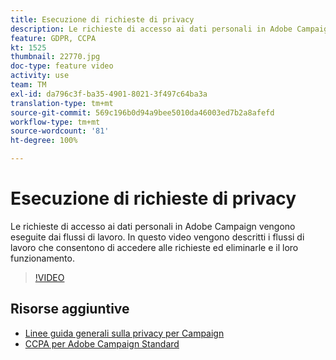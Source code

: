 ```yaml
---
title: Esecuzione di richieste di privacy
description: Le richieste di accesso ai dati personali in Adobe Campaign vengono eseguite dai flussi di lavoro. In questo video vengono descritti i flussi di lavoro che consentono di accedere alle richieste ed eliminarle e il loro funzionamento.
feature: GDPR, CCPA
kt: 1525
thumbnail: 22770.jpg
doc-type: feature video
activity: use
team: TM
exl-id: da796c3f-ba35-4901-8021-3f497c64ba3a
translation-type: tm+mt
source-git-commit: 569c196b0d94a9bee5010da46003ed7b2a8afefd
workflow-type: tm+mt
source-wordcount: '81'
ht-degree: 100%

---
```


# Esecuzione di richieste di privacy

Le richieste di accesso ai dati personali in Adobe Campaign vengono eseguite dai flussi di lavoro. In questo video vengono descritti i flussi di lavoro che consentono di accedere alle richieste ed eliminarle e il loro funzionamento.

>[!VIDEO](https://video.tv.adobe.com/v/22770?quality=12)

## Risorse aggiuntive

* [Linee guida generali sulla privacy per Campaign](https://helpx.adobe.com/it/campaign/kb/campaign-privacy-overview.html)
* [CCPA per Adobe Campaign Standard](https://helpx.adobe.com/it/campaign/kb/acs-privacy.html#ccpa)

